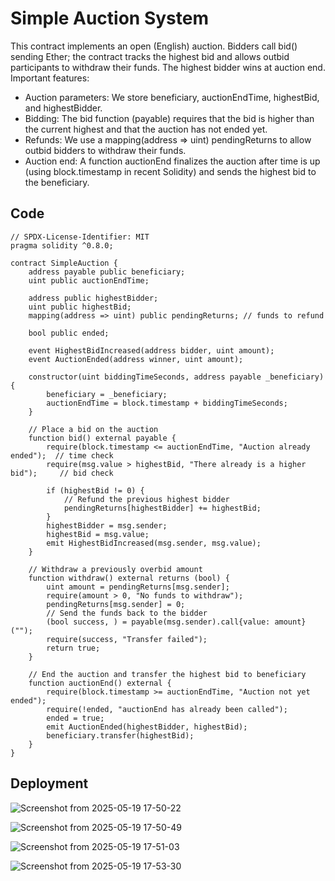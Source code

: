 # Simple Auction System
This contract implements an open (English) auction. Bidders call bid() sending Ether; the contract tracks the highest 
bid and allows outbid participants to withdraw their funds. The highest bidder wins at auction end. Important features:
  - Auction parameters: We store beneficiary, auctionEndTime, highestBid, and highestBidder.
  - Bidding: The bid function (payable) requires that the bid is higher than the current highest and that the auction has not ended yet.
  - Refunds: We use a mapping(address => uint) pendingReturns to allow outbid bidders to withdraw their funds.
  - Auction end: A function auctionEnd finalizes the auction after time is up (using block.timestamp in recent Solidity) and sends
    the highest bid to the beneficiary.

## Code
```
// SPDX-License-Identifier: MIT
pragma solidity ^0.8.0;

contract SimpleAuction {
    address payable public beneficiary;
    uint public auctionEndTime;
    
    address public highestBidder;
    uint public highestBid;
    mapping(address => uint) public pendingReturns; // funds to refund

    bool public ended;

    event HighestBidIncreased(address bidder, uint amount);
    event AuctionEnded(address winner, uint amount);

    constructor(uint biddingTimeSeconds, address payable _beneficiary) {
        beneficiary = _beneficiary;
        auctionEndTime = block.timestamp + biddingTimeSeconds;
    }

    // Place a bid on the auction
    function bid() external payable {
        require(block.timestamp <= auctionEndTime, "Auction already ended");  // time check
        require(msg.value > highestBid, "There already is a higher bid");     // bid check

        if (highestBid != 0) {
            // Refund the previous highest bidder
            pendingReturns[highestBidder] += highestBid;
        }
        highestBidder = msg.sender;
        highestBid = msg.value;
        emit HighestBidIncreased(msg.sender, msg.value);
    }

    // Withdraw a previously overbid amount
    function withdraw() external returns (bool) {
        uint amount = pendingReturns[msg.sender];
        require(amount > 0, "No funds to withdraw");
        pendingReturns[msg.sender] = 0;
        // Send the funds back to the bidder
        (bool success, ) = payable(msg.sender).call{value: amount}("");
        require(success, "Transfer failed");
        return true;
    }

    // End the auction and transfer the highest bid to beneficiary
    function auctionEnd() external {
        require(block.timestamp >= auctionEndTime, "Auction not yet ended");
        require(!ended, "auctionEnd has already been called");
        ended = true;
        emit AuctionEnded(highestBidder, highestBid);
        beneficiary.transfer(highestBid);
    }
}
```

## Deployment

![Screenshot from 2025-05-19 17-50-22](https://github.com/user-attachments/assets/0582d1cf-9366-46fa-911d-bd3eb0fed203)

![Screenshot from 2025-05-19 17-50-49](https://github.com/user-attachments/assets/ec34a501-bf03-4e50-8ca6-f2ba0b59a6d3)

![Screenshot from 2025-05-19 17-51-03](https://github.com/user-attachments/assets/33996e18-167e-47f9-b418-5ac0b5101c09)

![Screenshot from 2025-05-19 17-53-30](https://github.com/user-attachments/assets/759b2bf9-4b52-43cc-8f1d-72c7c1c93d77)





